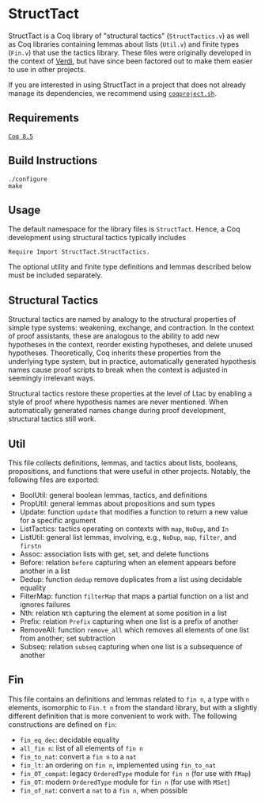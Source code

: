 # StructTact
StructTact is a Coq library of "structural tactics" (`StructTactics.v`) as well as
Coq libraries containing lemmas about lists (`Util.v`) and finite types (`Fin.v`)
that use the tactics library.
These files were originally developed in the context of [Verdi](http://github.com/uwplse/verdi),
but have since been factored out to make them easier to use in other projects.

If you are interested in using StructTact in a project that does not already
manage its dependencies, we recommend using [`coqproject.sh`](https://github.com/dwoos/coqproject).

## Requirements

[`Coq 8.5`](https://coq.inria.fr/download)

## Build Instructions

```
./configure
make
```

## Usage

The default namespace for the library files is `StructTact`. Hence, a Coq development
using structural tactics typically includes

```
Require Import StructTact.StructTactics.
```

The optional utility and finite type definitions and lemmas described below must be included
separately.

## Structural Tactics
Structural tactics are named by analogy to the structural properties of
simple type systems: weakening, exchange, and contraction.
In the context of proof assistants, these are analogous to the ability to add
new hypotheses in the context, reorder existing hypotheses, and delete
unused hypotheses. Theoretically, Coq inherits these properties from the
underlying type system, but in practice, automatically generated hypothesis
names cause proof scripts to break when the context is adjusted in seemingly
irrelevant ways.

Structural tactics restore these properties at the level of Ltac by enabling a
style of proof where hypothesis names are never mentioned. When automatically
generated names change during proof development, structural tactics still work.

## Util
This file collects definitions, lemmas, and tactics about lists, booleans, propositions, and
functions that were useful in other projects. Notably, the following files are exported:
* BoolUtil: general boolean lemmas, tactics, and definitions
* PropUtil: general lemmas about propositions and sum types
* Update: function `update` that modifies a function to return a new value for a specific argument
* ListTactics: tactics operating on contexts with `map`, `NoDup`, and `In`
* ListUtil: general list lemmas, involving, e.g., `NoDup`, `map`, `filter`, and `firstn`
* Assoc: association lists with get, set, and delete functions
* Before: relation `before` capturing when an element appears before another in a list
* Dedup: function `dedup` remove duplicates from a list using decidable equality
* FilterMap: function `filterMap` that maps a partial function on a list and ignores failures
* Nth: relation `Nth` capturing the element at some position in a list
* Prefix: relation `Prefix` capturing when one list is a prefix of another
* RemoveAll: function `remove_all` which removes all elements of one list from another; set subtraction
* Subseq: relation `subseq` capturing when one list is a subsequence of another

## Fin
This file contains an definitions and lemmas related to `fin n`, a type with `n` elements,
isomorphic to `Fin.t n` from the standard library, but with a slightly different
definition that is more convenient to work with.
The following constructions are defined on `fin`:
* `fin_eq_dec`: decidable equality
* `all_fin n`: list of all elements of `fin n`
* `fin_to_nat`: convert a `fin n` to a `nat`
* `fin_lt`: an ordering on `fin n`, implemented using `fin_to_nat`
* `fin_OT_compat`: legacy `OrderedType` module for `fin n` (for use with `FMap`)
* `fin_OT`: modern `OrderedType` module for `fin n` (for use with `MSet`)
* `fin_of_nat`: convert a `nat` to a `fin n`, when possible
